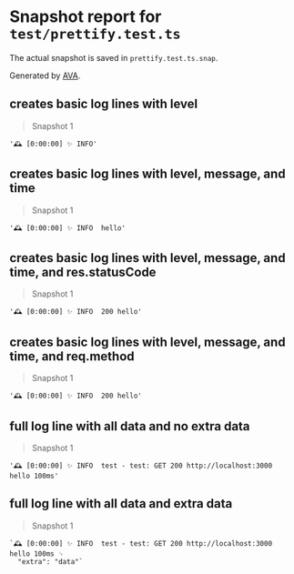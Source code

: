 # Snapshot report for `test/prettify.test.ts`

The actual snapshot is saved in `prettify.test.ts.snap`.

Generated by [AVA](https://avajs.dev).

## creates basic log lines with level

> Snapshot 1

    '🕰️ [0:00:00] ✨ INFO'

## creates basic log lines with level, message, and time

> Snapshot 1

    '🕰️ [0:00:00] ✨ INFO  hello'

## creates basic log lines with level, message, and time, and res.statusCode

> Snapshot 1

    '🕰️ [0:00:00] ✨ INFO  200 hello'

## creates basic log lines with level, message, and time, and req.method

> Snapshot 1

    '🕰️ [0:00:00] ✨ INFO  200 hello'

## full log line with all data and no extra data

> Snapshot 1

    '🕰️ [0:00:00] ✨ INFO  test - test: GET 200 http://localhost:3000 hello 100ms'

## full log line with all data and extra data

> Snapshot 1

    `🕰️ [0:00:00] ✨ INFO  test - test: GET 200 http://localhost:3000 hello 100ms ␊
      "extra": "data"`
